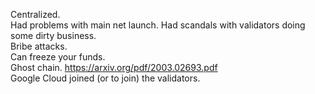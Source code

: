 Centralized.<br>
Had problems with main net launch. Had scandals with validators doing some dirty business.<br>
Bribe attacks.<br>
Can freeze your funds.<br>
Ghost chain. https://arxiv.org/pdf/2003.02693.pdf<br>
Google Cloud joined (or to join) the validators.<br>
